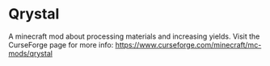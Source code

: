 # Qrystal
A minecraft mod about processing materials and increasing yields.
Visit the CurseForge page for more info: https://www.curseforge.com/minecraft/mc-mods/qrystal
